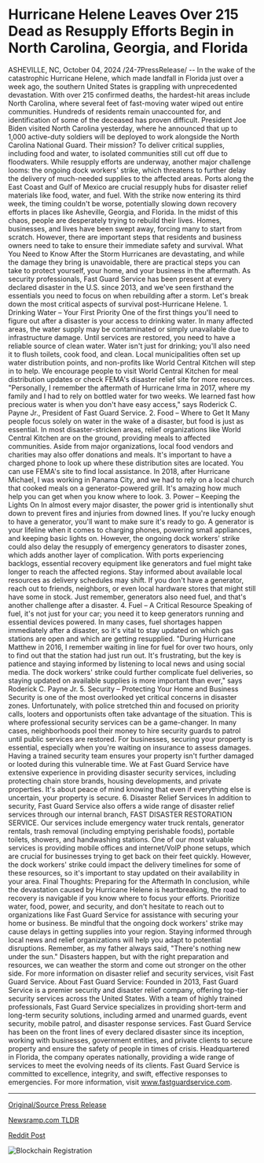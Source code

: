 # Hurricane Helene Leaves Over 215 Dead as Resupply Efforts Begin in North Carolina, Georgia, and Florida

ASHEVILLE, NC, October 04, 2024 /24-7PressRelease/ -- In the wake of the catastrophic Hurricane Helene, which made landfall in Florida just over a week ago, the southern United States is grappling with unprecedented devastation. With over 215 confirmed deaths, the hardest-hit areas include North Carolina, where several feet of fast-moving water wiped out entire communities. Hundreds of residents remain unaccounted for, and identification of some of the deceased has proven difficult.  President Joe Biden visited North Carolina yesterday, where he announced that up to 1,000 active-duty soldiers will be deployed to work alongside the North Carolina National Guard. Their mission? To deliver critical supplies, including food and water, to isolated communities still cut off due to floodwaters.  While resupply efforts are underway, another major challenge looms: the ongoing dock workers' strike, which threatens to further delay the delivery of much-needed supplies to the affected areas. Ports along the East Coast and Gulf of Mexico are crucial resupply hubs for disaster relief materials like food, water, and fuel. With the strike now entering its third week, the timing couldn't be worse, potentially slowing down recovery efforts in places like Asheville, Georgia, and Florida.  In the midst of this chaos, people are desperately trying to rebuild their lives. Homes, businesses, and lives have been swept away, forcing many to start from scratch. However, there are important steps that residents and business owners need to take to ensure their immediate safety and survival.  What You Need to Know After the Storm Hurricanes are devastating, and while the damage they bring is unavoidable, there are practical steps you can take to protect yourself, your home, and your business in the aftermath. As security professionals, Fast Guard Service has been present at every declared disaster in the U.S. since 2013, and we've seen firsthand the essentials you need to focus on when rebuilding after a storm.  Let's break down the most critical aspects of survival post-Hurricane Helene.  1. Drinking Water – Your First Priority One of the first things you'll need to figure out after a disaster is your access to drinking water. In many affected areas, the water supply may be contaminated or simply unavailable due to infrastructure damage. Until services are restored, you need to have a reliable source of clean water.  Water isn't just for drinking; you'll also need it to flush toilets, cook food, and clean. Local municipalities often set up water distribution points, and non-profits like World Central Kitchen will step in to help. We encourage people to visit World Central Kitchen for meal distribution updates or check FEMA's disaster relief site for more resources.  "Personally, I remember the aftermath of Hurricane Irma in 2017, where my family and I had to rely on bottled water for two weeks. We learned fast how precious water is when you don't have easy access," says Roderick C. Payne Jr., President of Fast Guard Service.  2. Food – Where to Get It Many people focus solely on water in the wake of a disaster, but food is just as essential. In most disaster-stricken areas, relief organizations like World Central Kitchen are on the ground, providing meals to affected communities. Aside from major organizations, local food vendors and charities may also offer donations and meals.  It's important to have a charged phone to look up where these distribution sites are located. You can use FEMA's site to find local assistance. In 2018, after Hurricane Michael, I was working in Panama City, and we had to rely on a local church that cooked meals on a generator-powered grill. It's amazing how much help you can get when you know where to look.  3. Power – Keeping the Lights On In almost every major disaster, the power grid is intentionally shut down to prevent fires and injuries from downed lines. If you're lucky enough to have a generator, you'll want to make sure it's ready to go. A generator is your lifeline when it comes to charging phones, powering small appliances, and keeping basic lights on.  However, the ongoing dock workers' strike could also delay the resupply of emergency generators to disaster zones, which adds another layer of complication. With ports experiencing backlogs, essential recovery equipment like generators and fuel might take longer to reach the affected regions. Stay informed about available local resources as delivery schedules may shift.  If you don't have a generator, reach out to friends, neighbors, or even local hardware stores that might still have some in stock. Just remember, generators also need fuel, and that's another challenge after a disaster.  4. Fuel – A Critical Resource Speaking of fuel, it's not just for your car; you need it to keep generators running and essential devices powered. In many cases, fuel shortages happen immediately after a disaster, so it's vital to stay updated on which gas stations are open and which are getting resupplied.  "During Hurricane Matthew in 2016, I remember waiting in line for fuel for over two hours, only to find out that the station had just run out. It's frustrating, but the key is patience and staying informed by listening to local news and using social media. The dock workers' strike could further complicate fuel deliveries, so staying updated on available supplies is more important than ever," says Roderick C. Payne Jr.  5. Security – Protecting Your Home and Business Security is one of the most overlooked yet critical concerns in disaster zones. Unfortunately, with police stretched thin and focused on priority calls, looters and opportunists often take advantage of the situation. This is where professional security services can be a game-changer.  In many cases, neighborhoods pool their money to hire security guards to patrol until public services are restored. For businesses, securing your property is essential, especially when you're waiting on insurance to assess damages. Having a trained security team ensures your property isn't further damaged or looted during this vulnerable time.  We at Fast Guard Service have extensive experience in providing disaster security services, including protecting chain store brands, housing developments, and private properties. It's about peace of mind knowing that even if everything else is uncertain, your property is secure.  6. Disaster Relief Services In addition to security, Fast Guard Service also offers a wide range of disaster relief services through our internal branch, FAST DISASTER RESTORATION SERVICE. Our services include emergency water truck rentals, generator rentals, trash removal (including emptying perishable foods), portable toilets, showers, and handwashing stations.  One of our most valuable services is providing mobile offices and internet/VoIP phone setups, which are crucial for businesses trying to get back on their feet quickly. However, the dock workers' strike could impact the delivery timelines for some of these resources, so it's important to stay updated on their availability in your area.  Final Thoughts: Preparing for the Aftermath In conclusion, while the devastation caused by Hurricane Helene is heartbreaking, the road to recovery is navigable if you know where to focus your efforts. Prioritize water, food, power, and security, and don't hesitate to reach out to organizations like Fast Guard Service for assistance with securing your home or business.  Be mindful that the ongoing dock workers' strike may cause delays in getting supplies into your region. Staying informed through local news and relief organizations will help you adapt to potential disruptions.  Remember, as my father always said, "There's nothing new under the sun." Disasters happen, but with the right preparation and resources, we can weather the storm and come out stronger on the other side.  For more information on disaster relief and security services, visit Fast Guard Service.  About Fast Guard Service:  Founded in 2013, Fast Guard Service is a premier security and disaster relief company, offering top-tier security services across the United States. With a team of highly trained professionals, Fast Guard Service specializes in providing short-term and long-term security solutions, including armed and unarmed guards, event security, mobile patrol, and disaster response services. Fast Guard Service has been on the front lines of every declared disaster since its inception, working with businesses, government entities, and private clients to secure property and ensure the safety of people in times of crisis. Headquartered in Florida, the company operates nationally, providing a wide range of services to meet the evolving needs of its clients. Fast Guard Service is committed to excellence, integrity, and swift, effective responses to emergencies.  For more information, visit www.fastguardservice.com. 

---

[Original/Source Press Release](https://www.24-7pressrelease.com/press-release/514993/hurricane-helene-leaves-over-215-dead-as-resupply-efforts-begin-in-north-carolina-georgia-and-florida)
                    

[Newsramp.com TLDR](https://newsramp.com/curated-news/hurricane-helene-aftermath-relief-efforts-and-survival-tips/4f162a54a45a3ace41855ac6289161e3) 

 



[Reddit Post](https://www.reddit.com/r/Business_NewsRamp/comments/1fwain4/hurricane_helene_aftermath_relief_efforts_and/) 



![Blockchain Registration](https://cdn.newsramp.app/24-7PressRelease/qrcode/2410/4/nuke_sHY.webp)
